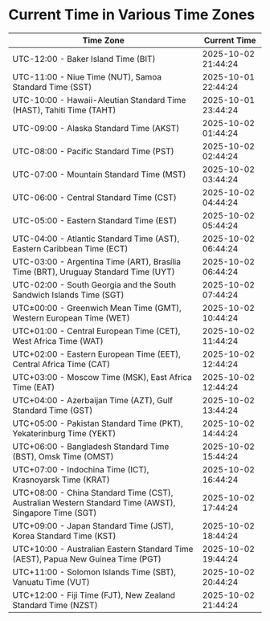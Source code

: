 # Current Time in Various Time Zones

| Time Zone | Current Time |
|-----------|--------------|
| UTC-12:00 - Baker Island Time (BIT) | 2025-10-02 21:44:24 |
| UTC-11:00 - Niue Time (NUT), Samoa Standard Time (SST) | 2025-10-01 22:44:24 |
| UTC-10:00 - Hawaii-Aleutian Standard Time (HAST), Tahiti Time (TAHT) | 2025-10-01 23:44:24 |
| UTC-09:00 - Alaska Standard Time (AKST) | 2025-10-02 01:44:24 |
| UTC-08:00 - Pacific Standard Time (PST) | 2025-10-02 02:44:24 |
| UTC-07:00 - Mountain Standard Time (MST) | 2025-10-02 03:44:24 |
| UTC-06:00 - Central Standard Time (CST) | 2025-10-02 04:44:24 |
| UTC-05:00 - Eastern Standard Time (EST) | 2025-10-02 05:44:24 |
| UTC-04:00 - Atlantic Standard Time (AST), Eastern Caribbean Time (ECT) | 2025-10-02 06:44:24 |
| UTC-03:00 - Argentina Time (ART), Brasília Time (BRT), Uruguay Standard Time (UYT) | 2025-10-02 06:44:24 |
| UTC-02:00 - South Georgia and the South Sandwich Islands Time (SGT) | 2025-10-02 07:44:24 |
| UTC±00:00 - Greenwich Mean Time (GMT), Western European Time (WET) | 2025-10-02 10:44:24 |
| UTC+01:00 - Central European Time (CET), West Africa Time (WAT) | 2025-10-02 11:44:24 |
| UTC+02:00 - Eastern European Time (EET), Central Africa Time (CAT) | 2025-10-02 12:44:24 |
| UTC+03:00 - Moscow Time (MSK), East Africa Time (EAT) | 2025-10-02 12:44:24 |
| UTC+04:00 - Azerbaijan Time (AZT), Gulf Standard Time (GST) | 2025-10-02 13:44:24 |
| UTC+05:00 - Pakistan Standard Time (PKT), Yekaterinburg Time (YEKT) | 2025-10-02 14:44:24 |
| UTC+06:00 - Bangladesh Standard Time (BST), Omsk Time (OMST) | 2025-10-02 15:44:24 |
| UTC+07:00 - Indochina Time (ICT), Krasnoyarsk Time (KRAT) | 2025-10-02 16:44:24 |
| UTC+08:00 - China Standard Time (CST), Australian Western Standard Time (AWST), Singapore Time (SGT) | 2025-10-02 17:44:24 |
| UTC+09:00 - Japan Standard Time (JST), Korea Standard Time (KST) | 2025-10-02 18:44:24 |
| UTC+10:00 - Australian Eastern Standard Time (AEST), Papua New Guinea Time (PGT) | 2025-10-02 19:44:24 |
| UTC+11:00 - Solomon Islands Time (SBT), Vanuatu Time (VUT) | 2025-10-02 20:44:24 |
| UTC+12:00 - Fiji Time (FJT), New Zealand Standard Time (NZST) | 2025-10-02 21:44:24 |
